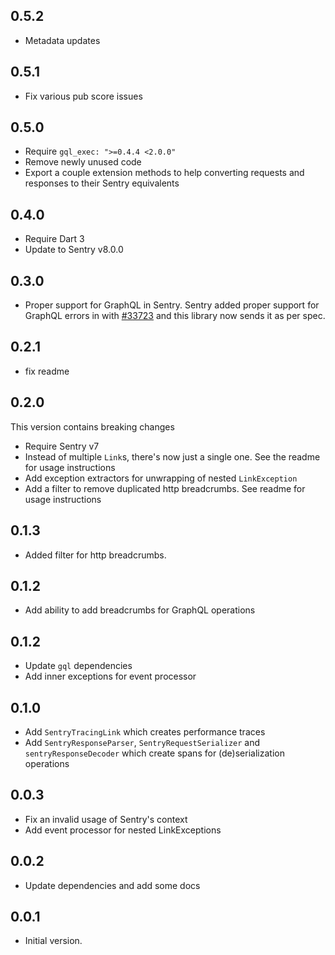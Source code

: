 ## 0.5.2

- Metadata updates

## 0.5.1

- Fix various pub score issues

## 0.5.0

- Require `gql_exec: ">=0.4.4 <2.0.0"`
- Remove newly unused code
- Export a couple extension methods to help converting requests and responses to their Sentry equivalents

## 0.4.0

- Require Dart 3
- Update to Sentry v8.0.0

## 0.3.0

- Proper support for GraphQL in Sentry. Sentry added proper support for GraphQL errors in with [#33723](https://github.com/getsentry/sentry/issues/33723) and this library now sends it as per spec.

## 0.2.1

- fix readme

## 0.2.0

This version contains breaking changes

- Require Sentry v7
- Instead of multiple `Link`s, there's now just a single one. See the readme for usage instructions
- Add exception extractors for unwrapping of nested `LinkException`
- Add a filter to remove duplicated http breadcrumbs. See readme for usage instructions

## 0.1.3

- Added filter for http breadcrumbs.

## 0.1.2

- Add ability to add breadcrumbs for GraphQL operations

## 0.1.2

- Update `gql` dependencies
- Add inner exceptions for event processor

## 0.1.0

- Add `SentryTracingLink` which creates performance traces 
- Add `SentryResponseParser`, `SentryRequestSerializer` and `sentryResponseDecoder` which create spans for (de)serialization operations

## 0.0.3

- Fix an invalid usage of Sentry's context
- Add event processor for nested LinkExceptions

## 0.0.2

- Update dependencies and add some docs

## 0.0.1

- Initial version.
